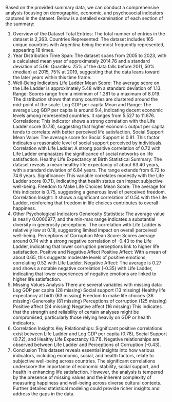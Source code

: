 Based on the provided summary data, we can conduct a comprehensive analysis focusing on demographic, economic, and psychosocial indicators captured in the dataset. Below is a detailed examination of each section of the summary:

1. Overview of the Dataset
Total Entries: The total number of entries in the dataset is 2,363.
Countries Represented: The dataset includes 165 unique countries with Argentina being the most frequently represented, appearing 18 times.
2. Year Distribution
Time Span: The dataset spans from 2005 to 2023, with a calculated mean year of approximately 2014.76 and a standard deviation of 5.06.
Quartiles:
25% of the data falls before 2011,
50% (median) at 2015,
75% at 2019, suggesting that the data leans toward the later years within this time frame.
3. Well-Being Indicators
Life Ladder
Mean Score: The average score on the Life Ladder is approximately 5.48 with a standard deviation of 1.13.
Range: Scores range from a minimum of 1.281 to a maximum of 8.019. The distribution shows that many countries are clustered around the mid-point of the scale.
Log GDP per capita
Mean and Range: The average Log GDP per capita is around 9.4, indicating decent economic levels among represented countries. It ranges from 5.527 to 11.676.
Correlations: This indicator shows a strong correlation with the Life Ladder score (0.78), suggesting that higher economic output per capita tends to correlate with better perceived life satisfaction.
Social Support
Mean Value: The average score for Social Support is 0.81. This factor indicates a reasonable level of social support perceived by individuals.
Correlation with Life Ladder: A strong positive correlation of 0.72 with Life Ladder emphasizes the significance of social networks on life satisfaction.
Healthy Life Expectancy at Birth
Statistical Summary: The dataset reveals a mean healthy life expectancy of about 63.40 years, with a standard deviation of 6.84 years. The range extends from 6.72 to 74.6 years.
Significance: This variable correlates modestly with the Life Ladder score (0.71), indicating that health status can impact subjective well-being.
Freedom to Make Life Choices
Mean Score: The average for this indicator is 0.75, suggesting a generous level of perceived freedom.
Correlation Insight: It shows a significant correlation of 0.54 with the Life Ladder, reinforcing that freedom in life choices contributes to overall happiness.
4. Other Psychological Indicators
Generosity
Statistics: The average value is nearly 0.0000977, and the min-max range indicates a substantial diversity in generosity perceptions. The correlation with Life Ladder is relatively low at 0.18, suggesting limited impact on overall perceived well-being.
Perceptions of Corruption
Mean Score: Scores average around 0.74 with a strong negative correlation of -0.43 to the Life Ladder, indicating that lower corruption perceptions link to higher life satisfaction.
Positive and Negative Affect
Positive Affect: With a mean of about 0.65, this suggests moderate levels of positive emotions, correlating 0.52 with Life Ladder.
Negative Affect: The average is 0.27 and shows a notable negative correlation (-0.35) with Life Ladder, indicating that lower experiences of negative emotions are linked to higher life satisfaction.
5. Missing Values Analysis
There are several variables with missing data:
Log GDP per capita (28 missing)
Social support (13 missing)
Healthy life expectancy at birth (63 missing)
Freedom to make life choices (36 missing)
Generosity (81 missing)
Perceptions of corruption (125 missing)
Positive affect (24 missing)
Negative affect (16 missing)
This indicates that the strength and reliability of certain analyses might be compromised, particularly those relying heavily on GDP or health indicators.
6. Correlation Insights
Key Relationships:
Significant positive correlations exist between Life Ladder and Log GDP per capita (0.78), Social Support (0.72), and Healthy Life Expectancy (0.71).
Negative relationships are observed between Life Ladder and Perceptions of Corruption (-0.43).
7. Conclusion
This dataset reveals essential insights into how various indicators, including economic, social, and health factors, relate to subjective well-being across countries. The significant correlations underscore the importance of economic stability, social support, and health in enhancing life satisfaction. However, the analysis is tempered by the presence of missing values and the inherent complexity of measuring happiness and well-being across diverse cultural contexts. Further detailed statistical modeling could provide richer insights and address the gaps in the data.
